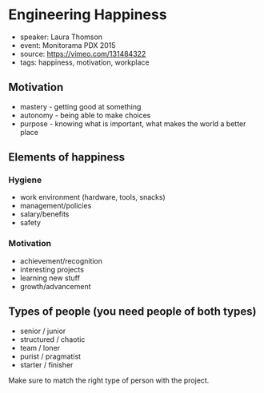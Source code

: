 # Engineering Happiness

* speaker: Laura Thomson
* event: Monitorama PDX 2015
* source: https://vimeo.com/131484322
* tags: happiness, motivation, workplace

## Motivation

* mastery - getting good at something
* autonomy - being able to make choices
* purpose - knowing what is important, what makes the world a better place

## Elements of happiness

### Hygiene

* work environment (hardware, tools, snacks)
* management/policies
* salary/benefits
* safety

### Motivation

* achievement/recognition
* interesting projects
* learning new stuff
* growth/advancement

## Types of people (you need people of both types)

* senior / junior
* structured / chaotic
* team / loner
* purist / pragmatist
* starter / finisher

Make sure to match the right type of person with the project.
